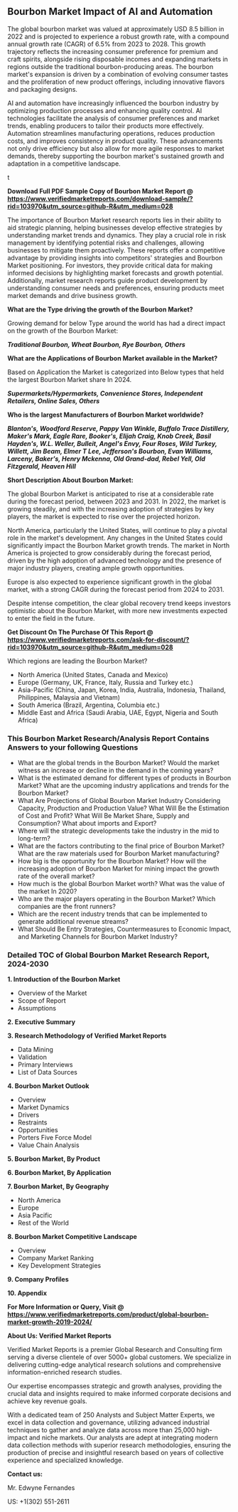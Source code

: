 <h2>Bourbon Market Impact of AI and Automation</h2><p>The global bourbon market was valued at approximately USD 8.5 billion in 2022 and is projected to experience a robust growth rate, with a compound annual growth rate (CAGR) of 6.5% from 2023 to 2028. This growth trajectory reflects the increasing consumer preference for premium and craft spirits, alongside rising disposable incomes and expanding markets in regions outside the traditional bourbon-producing areas. The bourbon market's expansion is driven by a combination of evolving consumer tastes and the proliferation of new product offerings, including innovative flavors and packaging designs.</p><p>AI and automation have increasingly influenced the bourbon industry by optimizing production processes and enhancing quality control. AI technologies facilitate the analysis of consumer preferences and market trends, enabling producers to tailor their products more effectively. Automation streamlines manufacturing operations, reduces production costs, and improves consistency in product quality. These advancements not only drive efficiency but also allow for more agile responses to market demands, thereby supporting the bourbon market's sustained growth and adaptation in a competitive landscape.</p>t</p><p id="" class=""><strong>Download Full PDF Sample Copy of Bourbon Market Report @ <a href="https://www.verifiedmarketreports.com/download-sample/?rid=103970&utm_source=github-R&utm_medium=028" target="_blank">https://www.verifiedmarketreports.com/download-sample/?rid=103970&utm_source=github-R&utm_medium=028</a></strong></p><p>The importance of&nbsp;Bourbon Market research reports lies in their ability to aid strategic planning, helping businesses develop effective strategies by understanding market trends and dynamics. They play a crucial role in risk management by identifying potential risks and challenges, allowing businesses to mitigate them proactively. These reports offer a competitive advantage by providing insights into competitors' strategies and Bourbon Market positioning. For investors, they provide critical data for making informed decisions by highlighting market forecasts and growth potential. Additionally, market research reports guide product development by understanding consumer needs and preferences, ensuring products meet market demands and drive business growth.</p><p><strong>What are the&nbsp;Type driving the growth of the Bourbon Market?</strong></p><p id="" class="">Growing demand for below Type around the world has had a direct impact on the growth of the Bourbon Market:</p><em><strong>Traditional Bourbon, Wheat Bourbon, Rye Bourbon, Others</strong></em></p><strong>What are the&nbsp;Applications&nbsp;of Bourbon Market available in the Market?</strong></p><p id="" class="">Based on Application the Market is categorized into Below types that held the largest Bourbon Market share In 2024.</p><em><strong>Supermarkets/Hypermarkets, Convenience Stores, Independent Retailers, Online Sales, Others</strong></em></p><strong>Who is the largest Manufacturers of Bourbon Market worldwide?</strong></p><p><em><strong>Blanton's, Woodford Reserve, Pappy Van Winkle, Buffalo Trace Distillery, Maker's Mark, Eagle Rare, Booker's, Elijah Craig, Knob Creek, Basil Hayden's, W.L. Weller, Bulleit, Angel's Envy, Four Roses, Wild Turkey, Willett, Jim Beam, Elmer T Lee, Jefferson's Bourbon, Evan Williams, Larceny, Baker's, Henry Mckenna, Old Grand-dad, Rebel Yell, Old Fitzgerald, Heaven Hill</strong></em></p><p id="" class=""><strong>Short Description About Bourbon Market:</strong></p><p>The global Bourbon Market is anticipated to rise at a considerable rate during the forecast period, between 2023 and 2031. In 2022, the market is growing steadily, and with the increasing adoption of strategies by key players, the market is expected to rise over the projected horizon.</p><p>North America, particularly the United States, will continue to play a pivotal role in the market's development. Any changes in the United States could significantly impact the Bourbon Market growth trends. The market in North America is projected to grow considerably during the forecast period, driven by the high adoption of advanced technology and the presence of major industry players, creating ample growth opportunities.</p><p>Europe is also expected to experience significant growth in the global market, with a strong CAGR during the forecast period from 2024 to 2031.</p><p>Despite intense competition, the clear global recovery trend keeps investors optimistic about the Bourbon Market, with more new investments expected to enter the field in the future.</p><p id="" class=""><strong>Get Discount On The Purchase Of This Report @ <a href="https://www.verifiedmarketreports.com/ask-for-discount/?rid=103970&utm_source=github-R&utm_medium=028" target="_blank">https://www.verifiedmarketreports.com/ask-for-discount/?rid=103970&utm_source=github-R&utm_medium=028</a></strong></p>Which regions are leading the Bourbon Market?</p><ul><li>North America (United States, Canada and Mexico)</li><li>Europe (Germany, UK, France, Italy, Russia and Turkey etc.)</li><li>Asia-Pacific (China, Japan, Korea, India, Australia, Indonesia, Thailand, Philippines, Malaysia and Vietnam)</li><li>South America (Brazil, Argentina, Columbia etc.)</li><li>Middle East and Africa (Saudi Arabia, UAE, Egypt, Nigeria and South Africa)</li></ul><h3 id="" class="">This Bourbon Market Research/Analysis Report Contains Answers to your following Questions</h3><ul><li>What are the global trends in the Bourbon Market? Would the market witness an increase or decline in the demand in the coming years?</li><li>What is the estimated demand for different types of products in Bourbon Market? What are the upcoming industry applications and trends for the Bourbon Market?</li><li>What Are Projections of Global Bourbon Market Industry Considering Capacity, Production and Production Value? What Will Be the Estimation of Cost and Profit? What Will Be Market Share, Supply and Consumption? What about imports and Export?</li><li>Where will the strategic developments take the industry in the mid to long-term?</li><li>What are the factors contributing to the final price of Bourbon Market? What are the raw materials used for Bourbon Market manufacturing?</li><li>How big is the opportunity for the Bourbon Market? How will the increasing adoption of Bourbon Market for mining impact the growth rate of the overall market?</li><li>How much is the global Bourbon Market worth? What was the value of the market In 2020?</li><li>Who are the major players operating in the Bourbon Market? Which companies are the front runners?</li><li>Which are the recent industry trends that can be implemented to generate additional revenue streams?</li><li>What Should Be Entry Strategies, Countermeasures to Economic Impact, and Marketing Channels for Bourbon Market Industry?</li></ul><h3 id="" class="">Detailed TOC of Global Bourbon Market Research Report, 2024-2030</h3><p id="" class=""><strong>1. Introduction of the Bourbon Market</strong></p><ul><li>Overview of the Market</li><li>Scope of Report</li><li>Assumptions</li></ul><p id="" class=""><strong>2. Executive Summary</strong></p><p id="" class=""><strong>3. Research Methodology of Verified Market Reports</strong></p><ul><li>Data Mining</li><li>Validation</li><li>Primary Interviews</li><li>List of Data Sources</li></ul><p id="" class=""><strong>4. Bourbon Market Outlook</strong></p><ul><li>Overview</li><li>Market Dynamics</li><li>Drivers</li><li>Restraints</li><li>Opportunities</li><li>Porters Five Force Model</li><li>Value Chain Analysis</li></ul><p id="" class=""><strong>5. Bourbon Market, By Product</strong></p><p id="" class=""><strong>6. Bourbon Market, By Application</strong></p><p id="" class=""><strong>7. Bourbon Market, By Geography</strong></p><ul><li>North America</li><li>Europe</li><li>Asia Pacific</li><li>Rest of the World</li></ul><p id="" class=""><strong>8. Bourbon Market Competitive Landscape</strong></p><ul><li>Overview</li><li>Company Market Ranking</li><li>Key Development Strategies</li></ul><p id="" class=""><strong>9. Company Profiles</strong></p><p id="" class=""><strong>10. Appendix</strong></p><p id="" class=""><strong>For More Information or Query, Visit @ <a href="https://www.verifiedmarketreports.com/product/global-bourbon-market-growth-2019-2024/" target="_blank">https://www.verifiedmarketreports.com/product/global-bourbon-market-growth-2019-2024/</a></strong></p><p id="" class=""><strong>About Us: Verified Market Reports</strong></p><p id="" class="">Verified Market Reports is a premier Global Research and Consulting firm serving a diverse clientele of over 5000+ global customers. We specialize in delivering cutting-edge analytical research solutions and comprehensive information-enriched research studies.</p><p id="" class="">Our expertise encompasses strategic and growth analyses, providing the crucial data and insights required to make informed corporate decisions and achieve key revenue goals.</p><p id="" class="">With a dedicated team of 250 Analysts and Subject Matter Experts, we excel in data collection and governance, utilizing advanced industrial techniques to gather and analyze data across more than 25,000 high-impact and niche markets. Our analysts are adept at integrating modern data collection methods with superior research methodologies, ensuring the production of precise and insightful research based on years of collective experience and specialized knowledge.</p><p id="" class=""><strong>Contact us:</strong></p><p id="" class="">Mr. Edwyne Fernandes</p><p id="" class="">US: +1(302) 551-2611</p>
